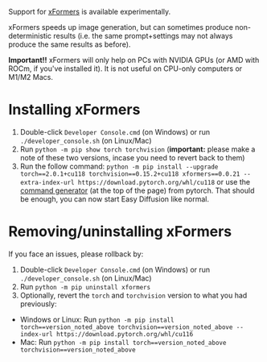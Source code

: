 Support for [xFormers](https://github.com/facebookresearch/xformers) is available experimentally.

xFormers speeds up image generation, but can sometimes produce non-deterministic results (i.e. the same prompt+settings may not always produce the same results as before).

**Important!!** xFormers will only help on PCs with NVIDIA GPUs (or AMD with ROCm, if you've installed it). It is not useful on CPU-only computers or M1/M2 Macs.

# Installing xFormers
1. Double-click `Developer Console.cmd` (on Windows) or run `./developer_console.sh` (on Linux/Mac)
2. Run `python -m pip show torch torchvision` (**important:** please make a note of these two versions, incase you need to revert back to them)
3. Run the follow command:
 `python -m pip install --upgrade torch==2.0.1+cu118 torchvision==0.15.2+cu118 xformers==0.0.21 --extra-index-url https://download.pytorch.org/whl/cu118`
or use the [command generator](https://pytorch.org/get-started/locally/) (at the top of the page) from pytorch. That should be enough, you can now start Easy Diffusion like normal.

# Removing/uninstalling xFormers
If you face an issues, please rollback by:
1. Double-click `Developer Console.cmd` (on Windows) or run `./developer_console.sh` (on Linux/Mac)
2. Run `python -m pip uninstall xformers`
3. Optionally, revert the `torch` and `torchvision` version to what you had previously:
- Windows or Linux: Run `python -m pip install torch==version_noted_above torchvision==version_noted_above --index-url https://download.pytorch.org/whl/cu116`
- Mac: Run `python -m pip install torch==version_noted_above torchvision==version_noted_above`